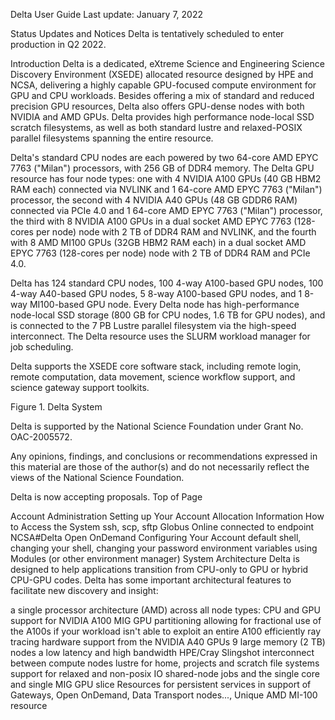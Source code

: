 Delta User Guide
Last update: January 7, 2022



Status Updates and Notices
Delta is tentatively scheduled to enter production in Q2 2022.

Introduction
Delta is a dedicated, eXtreme Science and Engineering Science Discovery Environment (XSEDE) allocated resource designed by HPE and NCSA, delivering a highly capable GPU-focused compute environment for GPU and CPU workloads.  Besides offering a mix of standard and reduced precision GPU resources, Delta also offers GPU-dense nodes with both NVIDIA and AMD GPUs.  Delta provides high performance node-local SSD scratch filesystems, as well as both standard lustre and relaxed-POSIX parallel filesystems spanning the entire resource.

Delta's standard CPU nodes are each powered by two 64-core AMD EPYC 7763 ("Milan") processors, with 256 GB of DDR4 memory.  The Delta GPU resource has four node types: one with 4 NVIDIA A100 GPUs (40 GB HBM2 RAM each) connected via NVLINK and 1 64-core AMD EPYC 7763 ("Milan") processor, the second with 4 NVIDIA A40 GPUs (48 GB GDDR6 RAM) connected via PCIe 4.0 and 1 64-core AMD EPYC 7763 ("Milan") processor, the third with 8 NVIDIA A100 GPUs in a dual socket AMD EPYC 7763 (128-cores per node) node with 2 TB of DDR4 RAM and NVLINK,  and the fourth with 8 AMD MI100 GPUs (32GB HBM2 RAM each) in a dual socket AMD EPYC 7763 (128-cores per node) node with 2 TB of DDR4 RAM and PCIe 4.0. 

Delta has 124 standard CPU nodes, 100 4-way A100-based GPU nodes, 100 4-way A40-based GPU nodes, 5 8-way A100-based GPU nodes, and 1 8-way MI100-based GPU node.  Every Delta node has high-performance node-local SSD storage (800 GB for CPU nodes, 1.6 TB for GPU nodes), and is connected to the 7 PB Lustre parallel filesystem via the high-speed interconnect.  The Delta resource uses the SLURM workload manager for job scheduling.  

Delta supports the XSEDE core software stack, including remote login, remote computation, data movement, science workflow support, and science gateway support toolkits.





Figure 1. Delta System

Delta is supported by the National Science Foundation under Grant No. OAC-2005572.

Any opinions, findings, and conclusions or recommendations expressed in this material are those of the author(s) and do not necessarily reflect the views of the National Science Foundation.

Delta is now accepting proposals.
Top of Page

Account Administration
Setting up Your Account
Allocation Information
How to Access the System
ssh, scp, sftp
Globus Online connected to endpoint NCSA#Delta
Open OnDemand 
Configuring Your Account
default shell, changing your shell, changing your password
environment variables
using Modules (or other environment manager)
System Architecture
Delta is designed to help applications transition from CPU-only to GPU or hybrid CPU-GPU codes. Delta has some important architectural features to facilitate new discovery and insight:

a single processor architecture (AMD) across all node types: CPU and GPU
support for NVIDIA A100 MIG GPU partitioning allowing for fractional use of the A100s if your workload isn't able to exploit an entire A100 efficiently
ray tracing hardware support from the NVIDIA A40 GPUs
9 large memory (2 TB) nodes 
a low latency and high bandwidth HPE/Cray Slingshot interconnect between compute nodes
lustre for home, projects and scratch file systems
support for relaxed and non-posix IO
shared-node jobs and the single core and single MIG GPU slice
Resources for persistent services in support of Gateways, Open OnDemand, Data Transport nodes..., 
Unique AMD MI-100 resource  
